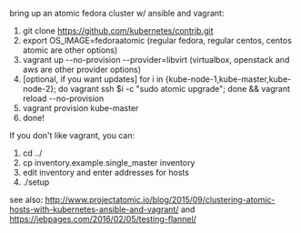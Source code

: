 bring up an atomic fedora cluster w/ ansible and vagrant:

1. git clone https://github.com/kubernetes/contrib.git
2. export OS_IMAGE=fedoraatomic (regular fedora, regular centos, centos atomic are other options)
3. vagrant up --no-provision --provider=libvirt (virtualbox, openstack and aws are other provider options)
4. [optional, if you want updates] for i in {kube-node-1,kube-master,kube-node-2}; do vagrant ssh $i -c "sudo atomic upgrade"; done && vagrant reload --no-provision
5. vagrant provision kube-master
6. done!

If you don't like vagrant, you can:

1. cd ../
2. cp inventory.example.single_master inventory
3. edit inventory and enter addresses for hosts
4. ./setup

see also: http://www.projectatomic.io/blog/2015/09/clustering-atomic-hosts-with-kubernetes-ansible-and-vagrant/ and https://jebpages.com/2016/02/05/testing-flannel/

